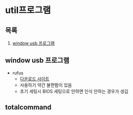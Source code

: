 # util프로그램

## 목록 
1. [window usb 프로그램](#windowusb프로그램)


## window usb 프로그램
- rufus     
    - [다운로드 사이트](https://rufus-usb.kr.uptodown.com/windows)
    - 사용하기 약간 불편함이 있음
    - 초기 세팅시 BIOS 세팅으로 안하면 인식 안하는 경우가 생김

## totalcommand    

